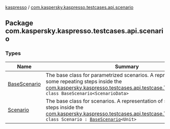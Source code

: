 [kaspresso](../index.md) / [com.kaspersky.kaspresso.testcases.api.scenario](./index.md)

## Package com.kaspersky.kaspresso.testcases.api.scenario

### Types

| Name | Summary |
|---|---|
| [BaseScenario](-base-scenario/index.md) | The base class for parametrized scenarios. A representation of some repeating steps inside the [com.kaspersky.kaspresso.testcases.api.testcase.TestCase](../com.kaspersky.kaspresso.testcases.api.testcase/-test-case/index.md).`abstract class BaseScenario<ScenarioData>` |
| [Scenario](-scenario/index.md) | The base class for scenarios. A representation of some repeating steps inside the [com.kaspersky.kaspresso.testcases.api.testcase.TestCase](../com.kaspersky.kaspresso.testcases.api.testcase/-test-case/index.md).`abstract class Scenario : `[`BaseScenario`](-base-scenario/index.md)`<Unit>` |
